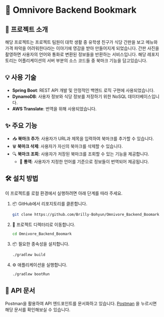 # 📖 Omnivore Backend Bookmark

## 🚀 프로젝트 소개

해당 프로젝트는 프로젝트 팀원이 대학 생활 중 유학생 친구가 식당 간판을 보고 메뉴와 가격 파악을 어려워한다라는 이야기에 영감을 받아 만들어지게 되었습니다. 간판 사진을 촬영하면 사용자의 언어와 통화로 변환된 정보들을 반환하는 서비스입니다. 해당 레포지토리는 어플리케이션의 서버 부분의 소스 코드들 중 북마크 기능을 담고있습니다.

## 💡 사용 기술

- **Spring Boot**: REST API 개발 및 안정적인 백엔드 로직 구현에 사용되었습니다.
- **DynamoDB**: 사용자 정보와 식당 정보를 저장하기 위한 NoSQL 데이터베이스입니다.
- **AWS Translate**: 번역을 위해 사용되었습니다.

## ✨ 주요 기능

- 📥 **북마크 추가**: 사용자가 URL과 제목을 입력하여 북마크를 추가할 수 있습니다.
- 🗑️ **북마크 삭제**: 사용자가 자신의 북마크를 삭제할 수 있습니다.
- 🔍 **북마크 조회**: 사용자가 저장된 북마크를 조회할 수 있는 기능을 제공합니다.
  - 🔄 **통역**: 사용자가 지정한 언어를 기준으로 정보들이 번역되어 제공됩니다.   

## 🛠️ 설치 방법

이 프로젝트를 로컬 환경에서 실행하려면 아래 단계를 따라 주세요.

1. 📦 GitHub에서 리포지토리를 클론합니다.
    ```sh
    git clone https://github.com/Brilly-Bohyun/Omnivore_Backend_Boomark.git
    ```
2. 📂 프로젝트 디렉터리로 이동합니다.
    ```sh
    cd Omnivore_Backend_Boomark
    ```
3. 📦 필요한 종속성을 설치합니다.
    ```sh
    ./gradlew build
    ```
4. ⚙️ 애플리케이션을 실행합니다.
    ```sh
    ./gradlew bootRun
    ```

## 📜 API 문서
Postman을 활용하여 API 엔드포인트를 문서화하고 있습니다. [Postman](https://documenter.getpostman.com/view/20664461/2s9YymG4Nr) 을 누르시면 해당 문서를 확인해보실 수 있습니다.
